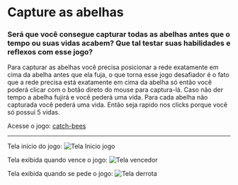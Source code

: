 # Capture as abelhas
### Será que você consegue capturar todas as abelhas antes que o tempo ou suas vidas acabem? Que tal testar suas habilidades e reflexos com esse jogo?

Para capturar as abelhas você precisa posicionar a rede exatamente em cima da abelha antes que ela fuja, o que torna esse jogo desafiador é o fato que a rede precisa está exatamente em cima da abelha só então você poderá clicar com o botão direto do mouse para captura-lá. Caso não der tempo a abelha fujirá e você pederá uma vida. Para cada abelha não capturada você pederá uma vida. Então seja rapido nos clicks porque você só possui 5 vidas.

Acesse o jogo: [catch-bees](https://catch-bees.vercel.app/)

---
Tela início do jogo:
![Tela Inicio jogo](https://github.com/andersonleite1/catch-bees/blob/master/img/tela-inicio.png?raw=true)

Tela exibida quando vence o jogo:
![Tela vencedor](https://github.com/andersonleite1/catch-bees/blob/master/img/tela-vencedor.png?raw=true)

Tela exibida quando se pede o jogo:
![Tela derrota](https://github.com/andersonleite1/catch-bees/blob/master/img/tela-derrota.png?raw=true)
